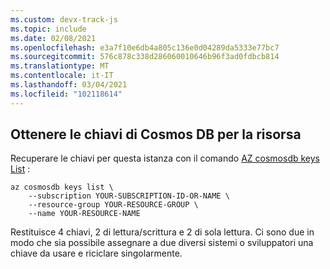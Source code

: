 ```yaml
---
ms.custom: devx-track-js
ms.topic: include
ms.date: 02/08/2021
ms.openlocfilehash: e3a7f10e6db4a805c136e0d04289da5333e77bc7
ms.sourcegitcommit: 576c878c338d286060010646b96f3ad0fdbcb814
ms.translationtype: MT
ms.contentlocale: it-IT
ms.lasthandoff: 03/04/2021
ms.locfileid: "102118614"
---
```

## <a name="get-the-cosmos-db-keys-for-your-resource"></a>Ottenere le chiavi di Cosmos DB per la risorsa

Recuperare le chiavi per questa istanza con il comando [AZ cosmosdb keys List](/cli/azure/cosmosdb/keys#az_cosmosdb_keys_list) :

```azurecli
az cosmosdb keys list \
    --subscription YOUR-SUBSCRIPTION-ID-OR-NAME \
    --resource-group YOUR-RESOURCE-GROUP \
    --name YOUR-RESOURCE-NAME
```

Restituisce 4 chiavi, 2 di lettura/scrittura e 2 di sola lettura. Ci sono due in modo che sia possibile assegnare a due diversi sistemi o sviluppatori una chiave da usare e riciclare singolarmente. 